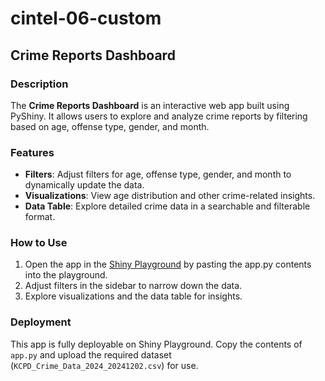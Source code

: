 # cintel-06-custom

## Crime Reports Dashboard

### Description

The **Crime Reports Dashboard** is an interactive web app built using PyShiny. It allows users to explore and analyze crime reports by filtering based on age, offense type, gender, and month.

### Features

- **Filters**: Adjust filters for age, offense type, gender, and month to dynamically update the data.
- **Visualizations**: View age distribution and other crime-related insights.
- **Data Table**: Explore detailed crime data in a searchable and filterable format.

### How to Use

1. Open the app in the [Shiny Playground](https://shinylive.io/py/) by pasting the app.py contents into the playground.
2. Adjust filters in the sidebar to narrow down the data.
3. Explore visualizations and the data table for insights.

### Deployment

This app is fully deployable on Shiny Playground. Copy the contents of `app.py` and upload the required dataset (`KCPD_Crime_Data_2024_20241202.csv`) for use.
